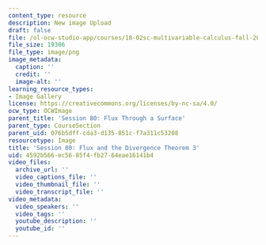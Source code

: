 ```yaml
---
content_type: resource
description: New image Upload
draft: false
file: /ol-ocw-studio-app/courses/18-02sc-multivariable-calculus-fall-2010/4592b566ec5685f4fb2764eae16141b4_MIT18_02SC_L27Brds_7.png
file_size: 19306
file_type: image/png
image_metadata:
  caption: ''
  credit: ''
  image-alt: ''
learning_resource_types:
- Image Gallery
license: https://creativecommons.org/licenses/by-nc-sa/4.0/
ocw_type: OCWImage
parent_title: 'Session 80: Flux Through a Surface'
parent_type: CourseSection
parent_uid: 076b5dff-cda3-d135-851c-f7a311c53208
resourcetype: Image
title: 'Session 80: Flux and the Divergence Theorem 3'
uid: 4592b566-ec56-85f4-fb27-64eae16141b4
video_files:
  archive_url: ''
  video_captions_file: ''
  video_thumbnail_file: ''
  video_transcript_file: ''
video_metadata:
  video_speakers: ''
  video_tags: ''
  youtube_description: ''
  youtube_id: ''
---
```


